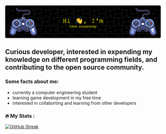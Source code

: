 ![ofekkr1](https://raw.githubusercontent.com/ofekkr1/ofekkr1/main/github-header-image.png)
## Curious developer, interested in expending my knowledge on different programming fields, and contributing to the open source community.
### Some facts about me: 
- currently a computer engineering student
- learning game development in my free time
- interested in collaborting and learning from other developers

### :fire: My Stats :
[![GitHub Streak](https://github-readme-streak-stats.herokuapp.com?user=ofekkr1)](https://git.io/streak-stats)
